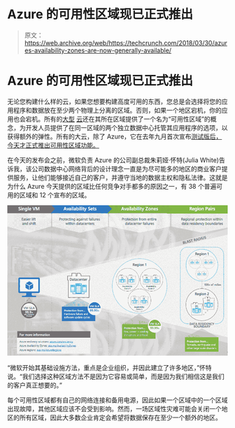 # Azure 的可用性区域现已正式推出

> 原文：<https://web.archive.org/web/https://techcrunch.com/2018/03/30/azures-availability-zones-are-now-generally-available/>

# Azure 的可用性区域现已正式推出

无论您构建什么样的云，如果您想要构建高度可用的东西，您总是会选择将您的应用程序和数据放在至少两个物理上分离的区域。否则，如果一个地区宕机，你的应用也会宕机。所有的[大型](https://web.archive.org/web/20230327192219/https://docs.aws.amazon.com/AWSEC2/latest/UserGuide/using-regions-availability-zones.html) [云](https://web.archive.org/web/20230327192219/https://cloud.google.com/compute/docs/regions-zones/)还在其所在区域提供了一个名为“可用性区域”的概念，为开发人员提供了在同一区域的两个独立数据中心托管其应用程序的选项，以获得额外的弹性。所有的大云，除了 Azure，它在去年九月首次宣布[测试版后，今天才正式推出可用性区域功能。](https://web.archive.org/web/20230327192219/https://azure.microsoft.com/en-us/blog/introducing-azure-availability-zones-for-resiliency-and-high-availability/)

在今天的发布会之前，微软负责 Azure 的公司副总裁朱莉娅·怀特(Julia White)告诉我，该公司数据中心网络背后的设计理念一直是为尽可能多的地区的商业客户提供服务，让他们能够接近自己的客户，并遵守当地的数据主权和隐私法律。这就是为什么 Azure 今天提供的区域比任何竞争对手都多的原因之一，有 38 个普遍可用的区域和 12 个宣布的区域。

![](img/8f9405312e56fff6af97a0521f0c2b36.png)

“微软开始其基础设施方法，重点是企业组织，并因此建立了许多地区，”怀特说。“我们选择这种区域方法不是因为它容易或简单，而是因为我们相信这是我们的客户真正想要的。”

每个可用性区域都有自己的网络连接和备用电源，因此如果一个区域中的一个区域出现故障，其他区域应该不会受到影响。然而，一场区域性灾难可能会关闭一个地区的所有区域，因此大多数企业肯定会希望将数据保存在至少一个额外的地区。